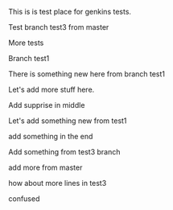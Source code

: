 This is is test place for genkins tests.

Test branch test3 from master

More tests

Branch test1

There is something new here from branch test1

Let's add more stuff here.

Add supprise in middle

Let's add something new from test1

add something in the end

Add something from test3 branch

add more from master

how about more lines in test3

confused
